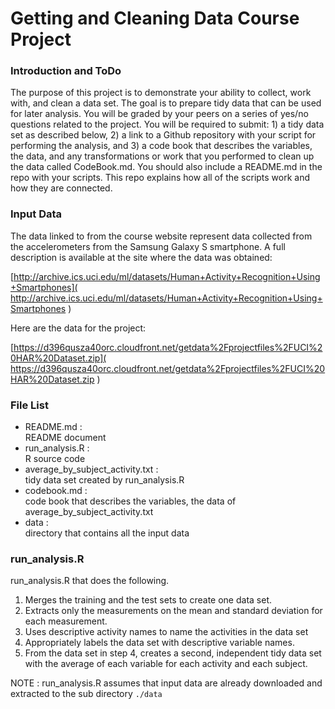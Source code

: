 Getting and Cleaning Data Course Project
=========================================

### Introduction and ToDo
The purpose of this project is to demonstrate your ability to collect, work with, and clean a data set. The goal is to prepare tidy data that can be used for later analysis. You will be graded by your peers on a series of yes/no questions related to the project. 
You will be required to submit: 1) a tidy data set as described below, 2) a link to a Github repository with your script for performing the analysis, and 3) a code book that describes the variables, the data, and any transformations or work that you performed to clean up the data called CodeBook.md. You should also include a README.md in the repo with your scripts. This repo explains how all of the scripts work and how they are connected.  

### Input Data
The data linked to from the course website represent data collected from the accelerometers from the Samsung Galaxy S smartphone. A full description is available at the site where the data was obtained: 

[http://archive.ics.uci.edu/ml/datasets/Human+Activity+Recognition+Using+Smartphones]( http://archive.ics.uci.edu/ml/datasets/Human+Activity+Recognition+Using+Smartphones ) 

Here are the data for the project: 

[https://d396qusza40orc.cloudfront.net/getdata%2Fprojectfiles%2FUCI%20HAR%20Dataset.zip]( https://d396qusza40orc.cloudfront.net/getdata%2Fprojectfiles%2FUCI%20HAR%20Dataset.zip ) 


### File List

 * README.md :   
   README document
 * run_analysis.R :   
   R source code
 * average_by_subject_activity.txt :   
   tidy data set created by run_analysis.R
 * codebook.md :  
   code book that describes the variables, the data of 
   average_by_subject_activity.txt
 * data :  
   directory that contains all the input data 
   
### run_analysis.R
run_analysis.R that does the following. 

 1. Merges the training and the test sets to create one data set.
 2. Extracts only the measurements on the mean and standard deviation for each measurement. 
 3. Uses descriptive activity names to name the activities in the data set
 4. Appropriately labels the data set with descriptive variable names. 
 5. From the data set in step 4, creates a second, independent tidy data set with the average of each variable for each activity and each subject.
 
NOTE : run_analysis.R assumes that input data are already downloaded and extracted to the sub directory ```./data``` 
 
 